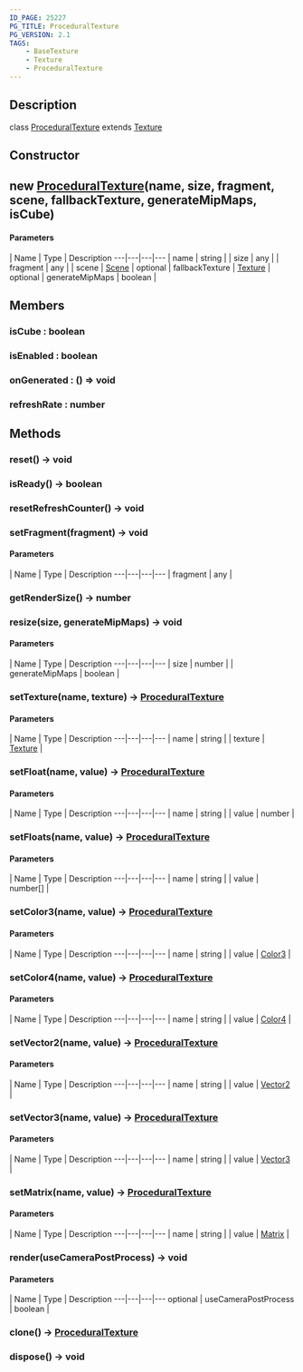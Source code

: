 ```yaml
---
ID_PAGE: 25227
PG_TITLE: ProceduralTexture
PG_VERSION: 2.1
TAGS:
    - BaseTexture
    - Texture
    - ProceduralTexture
---
```

## Description

class [ProceduralTexture](/classes/3.1/ProceduralTexture) extends [Texture](/classes/3.1/Texture)



## Constructor

## new [ProceduralTexture](/classes/3.1/ProceduralTexture)(name, size, fragment, scene, fallbackTexture, generateMipMaps, isCube)



#### Parameters
 | Name | Type | Description
---|---|---|---
 | name | string | 
 | size | any | 
 | fragment | any | 
 | scene | [Scene](/classes/3.1/Scene) | 
optional | fallbackTexture | [Texture](/classes/3.1/Texture) | 
optional | generateMipMaps | boolean | 
## Members

### isCube : boolean



### isEnabled : boolean



### onGenerated : () =&gt; void



### refreshRate : number



## Methods

### reset() &rarr; void


### isReady() &rarr; boolean


### resetRefreshCounter() &rarr; void


### setFragment(fragment) &rarr; void



#### Parameters
 | Name | Type | Description
---|---|---|---
 | fragment | any | 

### getRenderSize() &rarr; number


### resize(size, generateMipMaps) &rarr; void



#### Parameters
 | Name | Type | Description
---|---|---|---
 | size | number | 
 | generateMipMaps | boolean | 
### setTexture(name, texture) &rarr; [ProceduralTexture](/classes/3.1/ProceduralTexture)



#### Parameters
 | Name | Type | Description
---|---|---|---
 | name | string | 
 | texture | [Texture](/classes/3.1/Texture) | 
### setFloat(name, value) &rarr; [ProceduralTexture](/classes/3.1/ProceduralTexture)



#### Parameters
 | Name | Type | Description
---|---|---|---
 | name | string | 
 | value | number | 
### setFloats(name, value) &rarr; [ProceduralTexture](/classes/3.1/ProceduralTexture)



#### Parameters
 | Name | Type | Description
---|---|---|---
 | name | string | 
 | value | number[] | 
### setColor3(name, value) &rarr; [ProceduralTexture](/classes/3.1/ProceduralTexture)



#### Parameters
 | Name | Type | Description
---|---|---|---
 | name | string | 
 | value | [Color3](/classes/3.1/Color3) | 
### setColor4(name, value) &rarr; [ProceduralTexture](/classes/3.1/ProceduralTexture)



#### Parameters
 | Name | Type | Description
---|---|---|---
 | name | string | 
 | value | [Color4](/classes/3.1/Color4) | 
### setVector2(name, value) &rarr; [ProceduralTexture](/classes/3.1/ProceduralTexture)



#### Parameters
 | Name | Type | Description
---|---|---|---
 | name | string | 
 | value | [Vector2](/classes/3.1/Vector2) | 
### setVector3(name, value) &rarr; [ProceduralTexture](/classes/3.1/ProceduralTexture)



#### Parameters
 | Name | Type | Description
---|---|---|---
 | name | string | 
 | value | [Vector3](/classes/3.1/Vector3) | 
### setMatrix(name, value) &rarr; [ProceduralTexture](/classes/3.1/ProceduralTexture)



#### Parameters
 | Name | Type | Description
---|---|---|---
 | name | string | 
 | value | [Matrix](/classes/3.1/Matrix) | 
### render(useCameraPostProcess) &rarr; void



#### Parameters
 | Name | Type | Description
---|---|---|---
optional | useCameraPostProcess | boolean | 

### clone() &rarr; [ProceduralTexture](/classes/3.1/ProceduralTexture)


### dispose() &rarr; void


